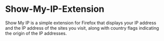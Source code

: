# Show-My-IP-Extension
Show My IP is a simple extension for Firefox that displays your IP address and the IP address of the sites you visit, along with country flags indicating the origin of the IP addresses.
